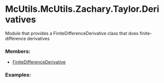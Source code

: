 # <a id="McUtils.McUtils.Zachary.Taylor.Derivatives">McUtils.McUtils.Zachary.Taylor.Derivatives</a>
    
Module that provides a FiniteDifferenceDerivative class that does finite-difference derivatives

### Members:

  - [FiniteDifferenceDerivative](Derivatives/FiniteDifferenceDerivative.md)

### Examples:

